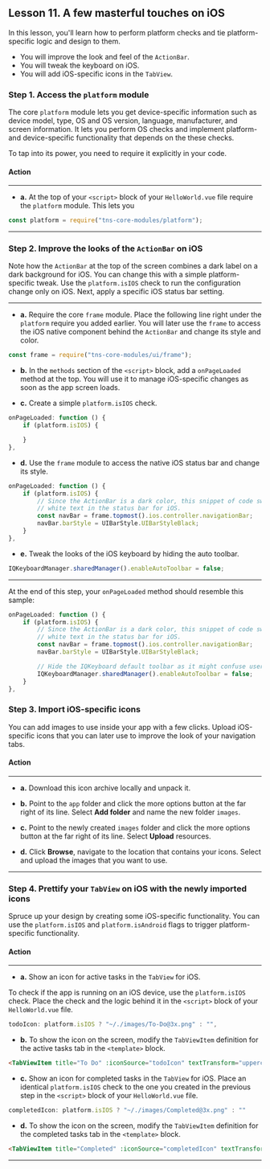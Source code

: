 ## Lesson 11. A few masterful touches on iOS

In this lesson, you'll learn how to perform platform checks and tie platform-specific logic and design to them.

* You will improve the look and feel of the `ActionBar`.
* You will tweak the keyboard on iOS.
* You will add iOS-specific icons in the `TabView`.

### Step 1. Access the `platform` module

The core `platform` module lets you get device-specific information such as device model, type, OS and OS version, language, manufacturer, and screen information. It lets you perform OS checks and implement platform- and device-specific functionality that depends on the these checks.

To tap into its power, you need to require it explicitly in your code.

#### Action

<hr data-action="start" />

* **a.** At the top of your `<script>` block of your `HelloWorld.vue` file require the `platform` module. This lets you 

```JavaScript
const platform = require("tns-core-modules/platform");
```
<hr data-action="end" />

### Step 2. Improve the looks of the `ActionBar` on iOS

Note how the `ActionBar` at the top of the screen combines a dark label on a dark background for iOS. You can change this with a simple platform-specific tweak. Use the `platform.isIOS` check to run the configuration change only on iOS. Next, apply a specific iOS status bar setting.

<hr data-action="start" />

* **a.** Require the core `frame` module. Place the following line right under the `platform` require you added earlier. You will later use the `frame` to access the iOS native component behind the `ActionBar` and change its style and color.

```JavaScript
const frame = require("tns-core-modules/ui/frame");
```

* **b.** In the `methods` section of the `<script>` block, add a `onPageLoaded` method at the top. You will use it to manage iOS-specific changes as soon as the app screen loads.

* **c.** Create a simple `platform.isIOS` check.

```JavaScript
onPageLoaded: function () {
    if (platform.isIOS) { 

    }
},
```

* **d.** Use the `frame` module to access the native iOS status bar and change its style.

```JavaScript
onPageLoaded: function () {
    if (platform.isIOS) {
        // Since the ActionBar is a dark color, this snippet of code switches the app to use
        // white text in the status bar for iOS.
        const navBar = frame.topmost().ios.controller.navigationBar;
        navBar.barStyle = UIBarStyle.UIBarStyleBlack;
    }
},
```

* **e.** Tweak the looks of the iOS keyboard by hiding the auto toolbar.

```JavaScript
IQKeyboardManager.sharedManager().enableAutoToolbar = false;
```

<hr data-action="end" />

At the end of this step, your `onPageLoaded` method should resemble this sample:

```JavaScript
onPageLoaded: function () {
    if (platform.isIOS) {
        // Since the ActionBar is a dark color, this snippet of code switches the app to use
        // white text in the status bar for iOS.
        const navBar = frame.topmost().ios.controller.navigationBar;
        navBar.barStyle = UIBarStyle.UIBarStyleBlack;

        // Hide the IQKeyboard default toolbar as it might confuse users in this simple example.
        IQKeyboardManager.sharedManager().enableAutoToolbar = false;
    }
},
```

### Step 3. Import iOS-specific icons

You can add images to use inside your app with a few clicks. Upload iOS-specific icons that you can later use to improve the look of your navigation tabs.

#### Action

<hr data-action="start" />

* **a.** Download this icon archive locally and unpack it.

* **b.** Point to the `app` folder and click the more options button at the far right of its line. Select **Add folder** and name the new folder `images`.

* **c.** Point to the newly created `images` folder and click the more options button at the far right of its line. Select **Upload** resources.

* **d.** Click **Browse**, navigate to the location that contains your icons. Select and upload the images that you want to use.

<hr data-action="end" />

### Step 4. Prettify your `TabView` on iOS with the newly imported icons

Spruce up your design by creating some iOS-specific functionality. You can use the `platform.isIOS` and `platform.isAndroid` flags to trigger platform-specific functionality.

#### Action

<hr data-action="start" />

* **a.** Show an icon for active tasks in the `TabView` for iOS. 

To check if the app is running on an iOS device, use the `platform.isIOS` check. Place the check and the logic behind it in the `<script>` block of your `HelloWorld.vue` file.

```JavaScript
todoIcon: platform.isIOS ? "~/./images/To-Do@3x.png" : "",
```

* **b.** To show the icon on the screen, modify the `TabViewItem` definition for the active tasks tab in the `<template>` block.

```HTML
<TabViewItem title="To Do" :iconSource="todoIcon" textTransform="uppercase">
```

* **c.** Show an icon for completed tasks in the `TabView` for iOS. Place an identical `platform.isIOS` check to the one you created in the previous step in the `<script>` block of your `HelloWorld.vue` file.

```JavaScript
completedIcon: platform.isIOS ? "~/./images/Completed@3x.png" : ""
```

* **d.** To show the icon on the screen, modify the `TabViewItem` definition for the completed tasks tab in the `<template>` block.

```HTML
<TabViewItem title="Completed" :iconSource="completedIcon" textTransform="uppercase">
```

<hr data-action="end" />